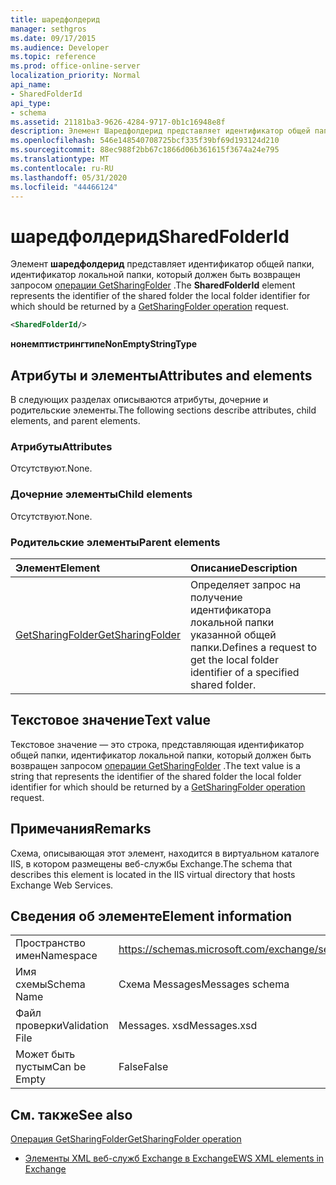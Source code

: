 ```yaml
---
title: шаредфолдерид
manager: sethgros
ms.date: 09/17/2015
ms.audience: Developer
ms.topic: reference
ms.prod: office-online-server
localization_priority: Normal
api_name:
- SharedFolderId
api_type:
- schema
ms.assetid: 21181ba3-9626-4284-9717-0b1c16948e8f
description: Элемент Шаредфолдерид представляет идентификатор общей папки, идентификатор локальной папки, который должен быть возвращен запросом операции GetSharingFolder.
ms.openlocfilehash: 546e148540708725bcf335f39bf69d193124d210
ms.sourcegitcommit: 88ec988f2bb67c1866d06b361615f3674a24e795
ms.translationtype: MT
ms.contentlocale: ru-RU
ms.lasthandoff: 05/31/2020
ms.locfileid: "44466124"
---
```

# <a name="sharedfolderid"></a><span data-ttu-id="6f67f-103">шаредфолдерид</span><span class="sxs-lookup"><span data-stu-id="6f67f-103">SharedFolderId</span></span>

<span data-ttu-id="6f67f-104">Элемент **шаредфолдерид** представляет идентификатор общей папки, идентификатор локальной папки, который должен быть возвращен запросом [операции GetSharingFolder](getsharingfolder-operation.md) .</span><span class="sxs-lookup"><span data-stu-id="6f67f-104">The **SharedFolderId** element represents the identifier of the shared folder the local folder identifier for which should be returned by a [GetSharingFolder operation](getsharingfolder-operation.md) request.</span></span> 
  
```xml
<SharedFolderId/>
```

 <span data-ttu-id="6f67f-105">**нонемптистрингтипе**</span><span class="sxs-lookup"><span data-stu-id="6f67f-105">**NonEmptyStringType**</span></span>
## <a name="attributes-and-elements"></a><span data-ttu-id="6f67f-106">Атрибуты и элементы</span><span class="sxs-lookup"><span data-stu-id="6f67f-106">Attributes and elements</span></span>

<span data-ttu-id="6f67f-107">В следующих разделах описываются атрибуты, дочерние и родительские элементы.</span><span class="sxs-lookup"><span data-stu-id="6f67f-107">The following sections describe attributes, child elements, and parent elements.</span></span>
  
### <a name="attributes"></a><span data-ttu-id="6f67f-108">Атрибуты</span><span class="sxs-lookup"><span data-stu-id="6f67f-108">Attributes</span></span>

<span data-ttu-id="6f67f-109">Отсутствуют.</span><span class="sxs-lookup"><span data-stu-id="6f67f-109">None.</span></span>
  
### <a name="child-elements"></a><span data-ttu-id="6f67f-110">Дочерние элементы</span><span class="sxs-lookup"><span data-stu-id="6f67f-110">Child elements</span></span>

<span data-ttu-id="6f67f-111">Отсутствуют.</span><span class="sxs-lookup"><span data-stu-id="6f67f-111">None.</span></span>
  
### <a name="parent-elements"></a><span data-ttu-id="6f67f-112">Родительские элементы</span><span class="sxs-lookup"><span data-stu-id="6f67f-112">Parent elements</span></span>

|<span data-ttu-id="6f67f-113">**Элемент**</span><span class="sxs-lookup"><span data-stu-id="6f67f-113">**Element**</span></span>|<span data-ttu-id="6f67f-114">**Описание**</span><span class="sxs-lookup"><span data-stu-id="6f67f-114">**Description**</span></span>|
|:-----|:-----|
|[<span data-ttu-id="6f67f-115">GetSharingFolder</span><span class="sxs-lookup"><span data-stu-id="6f67f-115">GetSharingFolder</span></span>](getsharingfolder.md) <br/> |<span data-ttu-id="6f67f-116">Определяет запрос на получение идентификатора локальной папки указанной общей папки.</span><span class="sxs-lookup"><span data-stu-id="6f67f-116">Defines a request to get the local folder identifier of a specified shared folder.</span></span>  <br/> |
   
## <a name="text-value"></a><span data-ttu-id="6f67f-117">Текстовое значение</span><span class="sxs-lookup"><span data-stu-id="6f67f-117">Text value</span></span>

<span data-ttu-id="6f67f-118">Текстовое значение — это строка, представляющая идентификатор общей папки, идентификатор локальной папки, который должен быть возвращен запросом [операции GetSharingFolder](getsharingfolder-operation.md) .</span><span class="sxs-lookup"><span data-stu-id="6f67f-118">The text value is a string that represents the identifier of the shared folder the local folder identifier for which should be returned by a [GetSharingFolder operation](getsharingfolder-operation.md) request.</span></span> 
  
## <a name="remarks"></a><span data-ttu-id="6f67f-119">Примечания</span><span class="sxs-lookup"><span data-stu-id="6f67f-119">Remarks</span></span>

<span data-ttu-id="6f67f-120">Схема, описывающая этот элемент, находится в виртуальном каталоге IIS, в котором размещены веб-службы Exchange.</span><span class="sxs-lookup"><span data-stu-id="6f67f-120">The schema that describes this element is located in the IIS virtual directory that hosts Exchange Web Services.</span></span>
  
## <a name="element-information"></a><span data-ttu-id="6f67f-121">Сведения об элементе</span><span class="sxs-lookup"><span data-stu-id="6f67f-121">Element information</span></span>

|||
|:-----|:-----|
|<span data-ttu-id="6f67f-122">Пространство имен</span><span class="sxs-lookup"><span data-stu-id="6f67f-122">Namespace</span></span>  <br/> |https://schemas.microsoft.com/exchange/services/2006/messages  <br/> |
|<span data-ttu-id="6f67f-123">Имя схемы</span><span class="sxs-lookup"><span data-stu-id="6f67f-123">Schema Name</span></span>  <br/> |<span data-ttu-id="6f67f-124">Схема Messages</span><span class="sxs-lookup"><span data-stu-id="6f67f-124">Messages schema</span></span>  <br/> |
|<span data-ttu-id="6f67f-125">Файл проверки</span><span class="sxs-lookup"><span data-stu-id="6f67f-125">Validation File</span></span>  <br/> |<span data-ttu-id="6f67f-126">Messages. xsd</span><span class="sxs-lookup"><span data-stu-id="6f67f-126">Messages.xsd</span></span>  <br/> |
|<span data-ttu-id="6f67f-127">Может быть пустым</span><span class="sxs-lookup"><span data-stu-id="6f67f-127">Can be Empty</span></span>  <br/> |<span data-ttu-id="6f67f-128">False</span><span class="sxs-lookup"><span data-stu-id="6f67f-128">False</span></span>  <br/> |
   
## <a name="see-also"></a><span data-ttu-id="6f67f-129">См. также</span><span class="sxs-lookup"><span data-stu-id="6f67f-129">See also</span></span>



[<span data-ttu-id="6f67f-130">Операция GetSharingFolder</span><span class="sxs-lookup"><span data-stu-id="6f67f-130">GetSharingFolder operation</span></span>](getsharingfolder-operation.md)


- [<span data-ttu-id="6f67f-131">Элементы XML веб-служб Exchange в Exchange</span><span class="sxs-lookup"><span data-stu-id="6f67f-131">EWS XML elements in Exchange</span></span>](ews-xml-elements-in-exchange.md)

